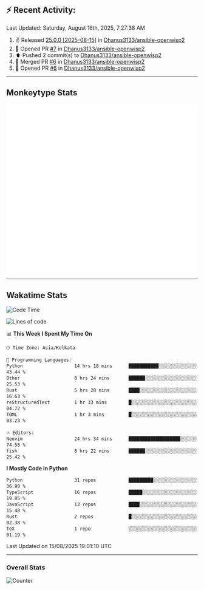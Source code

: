 ## :zap: Recent Activity:
<!--RECENT_ACTIVITY:last_update-->
Last Updated: Saturday, August 16th, 2025, 7:27:38 AM
<!--RECENT_ACTIVITY:last_update_end-->
<!--RECENT_ACTIVITY:start-->
1. ✌️ Released [25.0.0 [2025-08-15]](https://github.com/Dhanus3133/ansible-openwisp2/releases/tag/25.0.0) in [Dhanus3133/ansible-openwisp2](https://github.com/Dhanus3133/ansible-openwisp2)<br>
2. 💪 Opened PR [#7](https://github.com/Dhanus3133/ansible-openwisp2/pull/7) in [Dhanus3133/ansible-openwisp2](https://github.com/Dhanus3133/ansible-openwisp2)<br>
3. ⬆️ Pushed 2 commit(s) to [Dhanus3133/ansible-openwisp2](https://github.com/Dhanus3133/ansible-openwisp2)<br>
4. 🎉 Merged PR [#6](https://github.com/Dhanus3133/ansible-openwisp2/pull/6) in [Dhanus3133/ansible-openwisp2](https://github.com/Dhanus3133/ansible-openwisp2)<br>
5. 💪 Opened PR [#6](https://github.com/Dhanus3133/ansible-openwisp2/pull/6) in [Dhanus3133/ansible-openwisp2](https://github.com/Dhanus3133/ansible-openwisp2)<br>
<!--RECENT_ACTIVITY:end-->

---

## Monkeytype Stats
<a href="https://monkeytype.com/profile/dhanus">
  <img src="https://raw.githubusercontent.com/Dhanus3133/Dhanus3133/monkeytype/monkeytype-lb.svg" alt="Monkeytype Profile" />
</a>

---

## Wakatime Stats
<!--START_SECTION:waka-->
![Code Time](http://img.shields.io/badge/Code%20Time-2%2C958%20hrs%2016%20mins-blue)

![Lines of code](https://img.shields.io/badge/From%20Hello%20World%20I%27ve%20Written-4.8%20million%20lines%20of%20code-blue)

📊 **This Week I Spent My Time On** 

```text
🕑︎ Time Zone: Asia/Kolkata

💬 Programming Languages: 
Python                   14 hrs 18 mins      ███████████░░░░░░░░░░░░░░   43.44 % 
Other                    8 hrs 24 mins       ██████░░░░░░░░░░░░░░░░░░░   25.53 % 
Rust                     5 hrs 28 mins       ████░░░░░░░░░░░░░░░░░░░░░   16.63 % 
reStructuredText         1 hr 33 mins        █░░░░░░░░░░░░░░░░░░░░░░░░   04.72 % 
TOML                     1 hr 3 mins         █░░░░░░░░░░░░░░░░░░░░░░░░   03.23 % 

🔥 Editors: 
Neovim                   24 hrs 34 mins      ███████████████████░░░░░░   74.58 % 
fish                     8 hrs 22 mins       ██████░░░░░░░░░░░░░░░░░░░   25.42 % 
```

**I Mostly Code in Python** 

```text
Python                   31 repos            █████████░░░░░░░░░░░░░░░░   36.90 % 
TypeScript               16 repos            █████░░░░░░░░░░░░░░░░░░░░   19.05 % 
JavaScript               13 repos            ████░░░░░░░░░░░░░░░░░░░░░   15.48 % 
Rust                     2 repos             █░░░░░░░░░░░░░░░░░░░░░░░░   02.38 % 
TeX                      1 repo              ░░░░░░░░░░░░░░░░░░░░░░░░░   01.19 % 
```




 Last Updated on 15/08/2025 19:01:10 UTC
<!--END_SECTION:waka-->
---

### Overall Stats

<img src="https://moe-counter.glitch.me/get/@Dhanus3133?theme=asoul" alt="Counter" />
